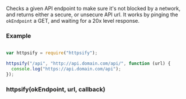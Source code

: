 Checks a given API endpoint to make sure it's not blocked by a network, and returns either a secure, or unsecure API url. It works by pinging the `okEndpoint` a GET, and waiting for a 20x level response.


### Example

```javascript

var httpsify = require("httpsify");

httpsify("/api", "http://api.domain.com/api/", function (url) {
  console.log("https://api.domain.com/api");
});
```


### httpsify(okEndpoint, url, callback)
